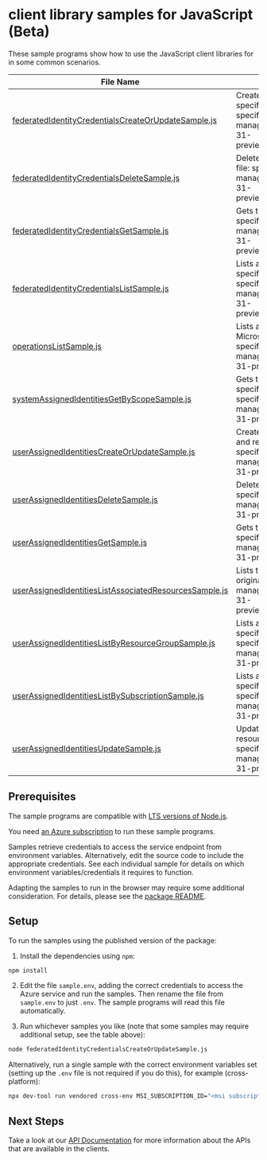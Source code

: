 # client library samples for JavaScript (Beta)

These sample programs show how to use the JavaScript client libraries for in some common scenarios.

| **File Name**                                                                                                 | **Description**                                                                                                                                                                                                                                          |
| ------------------------------------------------------------------------------------------------------------- | -------------------------------------------------------------------------------------------------------------------------------------------------------------------------------------------------------------------------------------------------------- |
| [federatedIdentityCredentialsCreateOrUpdateSample.js][federatedidentitycredentialscreateorupdatesample]       | Create or update a federated identity credential under the specified user assigned identity. x-ms-original-file: specification/msi/resource-manager/Microsoft.ManagedIdentity/preview/2022-01-31-preview/examples/FederatedIdentityCredentialCreate.json |
| [federatedIdentityCredentialsDeleteSample.js][federatedidentitycredentialsdeletesample]                       | Deletes the federated identity credential. x-ms-original-file: specification/msi/resource-manager/Microsoft.ManagedIdentity/preview/2022-01-31-preview/examples/FederatedIdentityCredentialDelete.json                                                   |
| [federatedIdentityCredentialsGetSample.js][federatedidentitycredentialsgetsample]                             | Gets the federated identity credential. x-ms-original-file: specification/msi/resource-manager/Microsoft.ManagedIdentity/preview/2022-01-31-preview/examples/FederatedIdentityCredentialGet.json                                                         |
| [federatedIdentityCredentialsListSample.js][federatedidentitycredentialslistsample]                           | Lists all the federated identity credentials under the specified user assigned identity. x-ms-original-file: specification/msi/resource-manager/Microsoft.ManagedIdentity/preview/2022-01-31-preview/examples/FederatedIdentityCredentialList.json       |
| [operationsListSample.js][operationslistsample]                                                               | Lists available operations for the Microsoft.ManagedIdentity provider x-ms-original-file: specification/msi/resource-manager/Microsoft.ManagedIdentity/preview/2022-01-31-preview/examples/MsiOperationsList.json                                        |
| [systemAssignedIdentitiesGetByScopeSample.js][systemassignedidentitiesgetbyscopesample]                       | Gets the systemAssignedIdentity available under the specified RP scope. x-ms-original-file: specification/msi/resource-manager/Microsoft.ManagedIdentity/preview/2022-01-31-preview/examples/SystemAssignedIdentityGet.json                              |
| [userAssignedIdentitiesCreateOrUpdateSample.js][userassignedidentitiescreateorupdatesample]                   | Create or update an identity in the specified subscription and resource group. x-ms-original-file: specification/msi/resource-manager/Microsoft.ManagedIdentity/preview/2022-01-31-preview/examples/IdentityCreate.json                                  |
| [userAssignedIdentitiesDeleteSample.js][userassignedidentitiesdeletesample]                                   | Deletes the identity. x-ms-original-file: specification/msi/resource-manager/Microsoft.ManagedIdentity/preview/2022-01-31-preview/examples/IdentityDelete.json                                                                                           |
| [userAssignedIdentitiesGetSample.js][userassignedidentitiesgetsample]                                         | Gets the identity. x-ms-original-file: specification/msi/resource-manager/Microsoft.ManagedIdentity/preview/2022-01-31-preview/examples/IdentityGet.json                                                                                                 |
| [userAssignedIdentitiesListAssociatedResourcesSample.js][userassignedidentitieslistassociatedresourcessample] | Lists the associated resources for this identity. x-ms-original-file: specification/msi/resource-manager/Microsoft.ManagedIdentity/preview/2022-01-31-preview/examples/IdentityListAssociatedResources.json                                              |
| [userAssignedIdentitiesListByResourceGroupSample.js][userassignedidentitieslistbyresourcegroupsample]         | Lists all the userAssignedIdentities available under the specified ResourceGroup. x-ms-original-file: specification/msi/resource-manager/Microsoft.ManagedIdentity/preview/2022-01-31-preview/examples/IdentityListByResourceGroup.json                  |
| [userAssignedIdentitiesListBySubscriptionSample.js][userassignedidentitieslistbysubscriptionsample]           | Lists all the userAssignedIdentities available under the specified subscription. x-ms-original-file: specification/msi/resource-manager/Microsoft.ManagedIdentity/preview/2022-01-31-preview/examples/IdentityListBySubscription.json                    |
| [userAssignedIdentitiesUpdateSample.js][userassignedidentitiesupdatesample]                                   | Update an identity in the specified subscription and resource group. x-ms-original-file: specification/msi/resource-manager/Microsoft.ManagedIdentity/preview/2022-01-31-preview/examples/IdentityUpdate.json                                            |

## Prerequisites

The sample programs are compatible with [LTS versions of Node.js](https://github.com/nodejs/release#release-schedule).

You need [an Azure subscription][freesub] to run these sample programs.

Samples retrieve credentials to access the service endpoint from environment variables. Alternatively, edit the source code to include the appropriate credentials. See each individual sample for details on which environment variables/credentials it requires to function.

Adapting the samples to run in the browser may require some additional consideration. For details, please see the [package README][package].

## Setup

To run the samples using the published version of the package:

1. Install the dependencies using `npm`:

```bash
npm install
```

2. Edit the file `sample.env`, adding the correct credentials to access the Azure service and run the samples. Then rename the file from `sample.env` to just `.env`. The sample programs will read this file automatically.

3. Run whichever samples you like (note that some samples may require additional setup, see the table above):

```bash
node federatedIdentityCredentialsCreateOrUpdateSample.js
```

Alternatively, run a single sample with the correct environment variables set (setting up the `.env` file is not required if you do this), for example (cross-platform):

```bash
npx dev-tool run vendored cross-env MSI_SUBSCRIPTION_ID="<msi subscription id>" MSI_RESOURCE_GROUP="<msi resource group>" node federatedIdentityCredentialsCreateOrUpdateSample.js
```

## Next Steps

Take a look at our [API Documentation][apiref] for more information about the APIs that are available in the clients.

[federatedidentitycredentialscreateorupdatesample]: https://github.com/Azure/azure-sdk-for-js/blob/main/sdk/msi/arm-msi/samples/v2-beta/javascript/federatedIdentityCredentialsCreateOrUpdateSample.js
[federatedidentitycredentialsdeletesample]: https://github.com/Azure/azure-sdk-for-js/blob/main/sdk/msi/arm-msi/samples/v2-beta/javascript/federatedIdentityCredentialsDeleteSample.js
[federatedidentitycredentialsgetsample]: https://github.com/Azure/azure-sdk-for-js/blob/main/sdk/msi/arm-msi/samples/v2-beta/javascript/federatedIdentityCredentialsGetSample.js
[federatedidentitycredentialslistsample]: https://github.com/Azure/azure-sdk-for-js/blob/main/sdk/msi/arm-msi/samples/v2-beta/javascript/federatedIdentityCredentialsListSample.js
[operationslistsample]: https://github.com/Azure/azure-sdk-for-js/blob/main/sdk/msi/arm-msi/samples/v2-beta/javascript/operationsListSample.js
[systemassignedidentitiesgetbyscopesample]: https://github.com/Azure/azure-sdk-for-js/blob/main/sdk/msi/arm-msi/samples/v2-beta/javascript/systemAssignedIdentitiesGetByScopeSample.js
[userassignedidentitiescreateorupdatesample]: https://github.com/Azure/azure-sdk-for-js/blob/main/sdk/msi/arm-msi/samples/v2-beta/javascript/userAssignedIdentitiesCreateOrUpdateSample.js
[userassignedidentitiesdeletesample]: https://github.com/Azure/azure-sdk-for-js/blob/main/sdk/msi/arm-msi/samples/v2-beta/javascript/userAssignedIdentitiesDeleteSample.js
[userassignedidentitiesgetsample]: https://github.com/Azure/azure-sdk-for-js/blob/main/sdk/msi/arm-msi/samples/v2-beta/javascript/userAssignedIdentitiesGetSample.js
[userassignedidentitieslistassociatedresourcessample]: https://github.com/Azure/azure-sdk-for-js/blob/main/sdk/msi/arm-msi/samples/v2-beta/javascript/userAssignedIdentitiesListAssociatedResourcesSample.js
[userassignedidentitieslistbyresourcegroupsample]: https://github.com/Azure/azure-sdk-for-js/blob/main/sdk/msi/arm-msi/samples/v2-beta/javascript/userAssignedIdentitiesListByResourceGroupSample.js
[userassignedidentitieslistbysubscriptionsample]: https://github.com/Azure/azure-sdk-for-js/blob/main/sdk/msi/arm-msi/samples/v2-beta/javascript/userAssignedIdentitiesListBySubscriptionSample.js
[userassignedidentitiesupdatesample]: https://github.com/Azure/azure-sdk-for-js/blob/main/sdk/msi/arm-msi/samples/v2-beta/javascript/userAssignedIdentitiesUpdateSample.js
[apiref]: https://learn.microsoft.com/javascript/api/@azure/arm-msi?view=azure-node-preview
[freesub]: https://azure.microsoft.com/free/
[package]: https://github.com/Azure/azure-sdk-for-js/tree/main/sdk/msi/arm-msi/README.md
